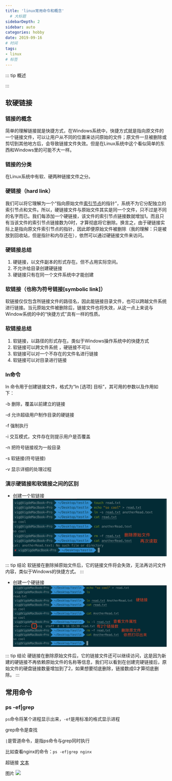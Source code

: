 ```yaml
---
title: 'linux常用命令和概念'
  # 大标题
sidebarDepth: 2
sidebar: auto
categories: hobby
date: 2019-09-16
# 时间
tags:
- linux
# 标签
---
```


::: tip 概述

:::

## 软硬链接
### 链接的概念
简单的理解链接就是快捷方式，在Windows系统中，快捷方式就是指向原文件的一个链接文件，可以让用户从不同的位置来访问原始的文件；原文件一旦被删除或剪切到其他地方后，会导致链接文件失效。但是在Linux系统中这个看似简单的东西和Windows里的可能不大一样。
### 链接的分类
在Linux系统中有软、硬两种链接文件之分。
### 硬链接（hard link）
我们可以将它理解为一个“指向原始文件[索引节点](https://baike.baidu.com/item/%E7%B4%A2%E5%BC%95%E8%8A%82%E7%82%B9/4506518)的指针”，系统不为它分配独立的索引节点和文件。所以，硬链接文件与原始文件其实是同一个文件，只不过是不同的名字而已。我们每添加一个硬链接，该文件的索引节点链接数就增加1。而且只有当该文件的索引节点链接数为0时，才算彻底将它删除。换言之，由于硬链接实际上是指向原文件索引节点的指针，因此即便原始文件被删除（我的理解：只是被放到回收站，但是指针和内存还在），依然可以通过硬链接文件来访问。
### 硬链接总结
1. 硬链接，以文件副本的形式存在。但不占用实际空间。
2. 不允许给目录创建硬链接
3. 硬链接只有在同一个文件系统中才能创建

### 软链接（也称为符号链接[symbolic link]）
软链接仅仅包含所链接文件的路径名，因此能链接目录文件，也可以跨越文件系统进行链接。当元原始文件被删除后，链接文件也将失效，从这一点上来说与Window系统的中的“快捷方式”具有一样的性质。
### 软链接总结
1. 软链接，以路径的形式存在。类似于Windows操作系统中的快捷方式
2. 软链接可以跨文件系统 ，硬链接不可以
3. 软链接可以对一个不存在的文件名进行链接
4. 软链接可以对目录进行链接
### ln命令
ln 命令用于创建链接文件，格式为“ln [选项] 目标”，其可用的参数以及作用如下：

-b 删除，覆盖以前建立的链接

-d 允许超级用户制作目录的硬链接

-f 强制执行

-i 交互模式，文件存在则提示用户是否覆盖

-n 把符号链接视为一般目录

-s 软链接(符号链接)

-v 显示详细的处理过程
### 演示硬链接和软链接之间的区别
* 创建一个软链接
![](../../.vuepress/public/symbolic_link.png)

::: tip 结论
软链接在删除掉原始文件后，它的链接文件将会失效，无法再访问文件内容，类似于Windows的快捷方式。
:::

* 创建一个硬链接
![](../../.vuepress/public/hard_link.png)

::: tip 结论
硬链接在删除原始文件后，它的链接文件还可以继续访问，这是因为新建的硬链接不再依赖原始文件的名称等信息，我们可以看到在创建完硬链接后，原始文件的硬盘链接数量增加到了2，如果想要彻底删除，链接数成0才算彻底删除。
:::

## 常用命令
### ps -ef|grep
`ps`命令将某个进程显示出来，`-ef`是用标准的格式显示进程

grep命令是查找

`|`是管道命令，是指ps命令与grep同时执行

比如查看nginx的命令：`ps -ef|grep nginx`


超链接 [文本](URL)
<!-- ../../.vuepress/public/line-height.png) -->
图片 ![](url)


